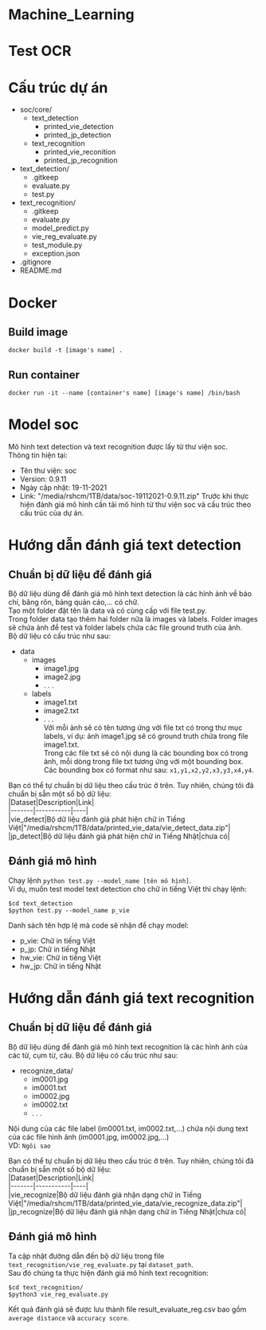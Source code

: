 # Machine_Learning
# Test OCR   

# Cấu trúc dự án  
- soc/core/  
   - text_detection
      - printed_vie_detection
      - printed_jp_detection
   - text_recognition
      - printed_vie_reconition
      - printed_jp_recognition
- text_detection/  
   - .gitkeep
   - evaluate.py  
   - test.py
- text_recognition/  
   - .gitkeep  
   - evaluate.py  
   - model_predict.py  
   - vie_reg_evaluate.py
   - test_module.py
   - exception.json
- .gitignore  
- README.md  

# Docker
## Build image
```docker build -t [image's name] .```
## Run container 
```docker run -it --name [container's name] [image's name] /bin/bash```

# Model soc  
Mô hình text detection và text recognition được lấy từ thư viện soc.  
Thông tin hiện tại:  
- Tên thư viện: soc
- Version: 0.9.11
- Ngày cập nhật: 19-11-2021
- Link: "/media/rshcm/1TB/data/soc-19112021-0.9.11.zip"
Trước khi thực hiện đánh giá mô hình cần tải mô hình từ thư viện soc và cấu trúc theo cấu trúc của dự án.

# Hướng dẫn đánh giá text detection  
## Chuẩn bị dữ liệu để đánh giá  
Bộ dữ liệu dùng để đánh giá mô hình text detection là các hình ảnh về báo chí, băng rôn, bảng quản cáo,... có chữ.   
Tạo một folder đặt tên là data và có cùng cấp với file test.py.  
Trong folder data tạo thêm hai folder nữa là images và labels. Folder images sẽ chứa ảnh để test và folder labels chứa các file ground truth của ảnh.  
Bộ dữ liệu có cấu trúc như sau: 
- data  
   - images  
      - image1.jpg  
      - image2.jpg  
      - . . .  
   - labels  
      - image1.txt  
      - image2.txt  
      - . . .  
Với mỗi ảnh sẽ có tên tương ứng với file txt có trong thư mục labels, ví dụ: ảnh image1.jpg sẽ có ground truth chứa trong file image1.txt.  
Trong các file txt sẽ có nội dung là các bounding box có trong ảnh, mỗi dòng trong file txt tương ứng với một bounding box.  
Các bounding box có format như sau: ```x1,y1,x2,y2,x3,y3,x4,y4```.  

Bạn có thể tự chuẩn bị dữ liệu theo cấu trúc ở trên. Tuy nhiên, chúng tôi đã chuẩn bị sẵn một số bộ dữ liệu:  
|Dataset|Description|Link|  
|-------|-----------|----|  
|vie_detect|Bộ dữ liệu đánh giá phát hiện chữ in Tiếng Việt|"/media/rshcm/1TB/data/printed_vie_data/vie_detect_data.zip"|  
|jp_detect|Bộ dữ liệu đánh giá phát hiện chữ in Tiếng Nhật|chưa có|  

## Đánh giá mô hình  
Chạy lệnh ```python test.py --model_name [tên mô hình]```.  
Ví dụ, muốn test model text detection cho chữ in tiếng Việt thì chạy lệnh:
```
$cd text_detection   
$python test.py --model_name p_vie   
```  
Danh sách tên hợp lệ mà code sẽ nhận để chạy model:  
- p_vie: Chữ in tiếng Việt  
- p_jp: Chữ in tiếng Nhật   
- hw_vie: Chữ in tiếng Việt  
- hw_jp: Chữ in tiếng Nhật  

# Hướng dẫn đánh giá text recognition  
## Chuẩn bị dữ liệu để đánh giá  
Bộ dữ liệu dùng để đánh giá mô hình text recognition là các hình ảnh của các từ, cụm từ, câu. Bộ dữ liệu có cấu trúc như sau:  
- recognize_data/  
  - im0001.jpg  
  - im0001.txt  
  - im0002.jpg  
  - im0002.txt  
  - . . .  

Nội dung của các file label (im0001.txt, im0002.txt,...) chứa nội dung text của các file hình ảnh (im0001.jpg, im0002.jpg,...)  
VD: ```Ngôi sao```  

Bạn có thể tự chuẩn bị dữ liệu theo cấu trúc ở trên. Tuy nhiên, chúng tôi đã chuẩn bị sẵn một số bộ dữ liệu:  
|Dataset|Description|Link|  
|-------|-----------|----|  
|vie_recognize|Bộ dữ liệu đánh giá nhận dạng chữ in Tiếng Việt|"/media/rshcm/1TB/data/printed_vie_data/vie_recognize_data.zip"|  
|jp_recognize|Bộ dữ liệu đánh giá nhận dạng chữ in Tiếng Nhật|chưa có|  

## Đánh giá mô hình  
Ta cập nhật đường dẫn đến bộ dữ liệu trong file ```text_recognition/vie_reg_evaluate.py``` tại ```dataset_path```.  
Sau đó chúng ta thực hiện đánh giá mô hình text recognition:  
```
$cd text_recognition/   
$python3 vie_reg_evaluate.py
```  

Kết quả đánh giá sẽ được lưu thành file result_evaluate_reg.csv bao gồm ```average distance``` và ```accuracy score```.
